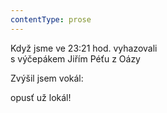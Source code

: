```yaml
---
contentType: prose
---
```


Když jsme ve 23:21 hod. vyhazovali  
s výčepákem Jiřím Péťu z Oázy

Zvýšil jsem vokál:

opusť už lokál!
